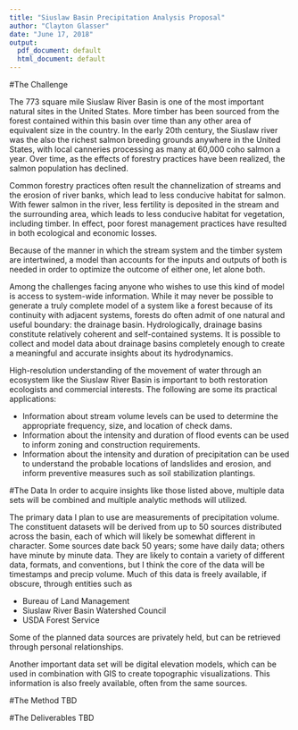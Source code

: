 ```yaml
---
title: "Siuslaw Basin Precipitation Analysis Proposal"
author: "Clayton Glasser"
date: "June 17, 2018"
output:
  pdf_document: default
  html_document: default
---
```


#The Challenge

The 773 square mile Siuslaw River Basin is one of the most important natural sites in the United States. More timber has been sourced from the forest contained within this basin over time than any other area of equivalent size in the country. In the early 20th century, the Siuslaw river was the also the richest salmon breeding grounds anywhere in the United States, with local canneries processing as many at 60,000 coho salmon a year. Over time, as the effects of forestry practices have been realized, the salmon population has declined. 

Common forestry practices often result the channelization of streams and the erosion of river banks, which lead to less conducive habitat for salmon. With fewer salmon in the river, less fertility is deposited in the stream and the surrounding area, which leads to less conducive habitat for vegetation, including timber. In effect, poor forest management practices have resulted in both ecological and economic losses. 

Because of the manner in which the stream system and the timber system are intertwined, a model than accounts for the inputs and outputs of both is needed in order to optimize the outcome of either one, let alone both. 

Among the challenges facing anyone who wishes to use this kind of model is access to system-wide information. While it may never be possible to generate a truly complete model of a system like a forest because of its continuity with adjacent systems, forests do often admit of one natural and useful boundary: the drainage basin. Hydrologically, drainage basins constitute relatively coherent and self-contained systems. It is possible to collect and model data about drainage basins completely enough to create a meaningful and accurate insights about its hydrodynamics. 

High-resolution understanding of the movement of water through an ecosystem like the Siuslaw River Basin is important to both restoration ecologists and commercial interests. The following are some its practical applications:

* Information about stream volume levels can be used to determine the appropriate frequency, size, and location of check dams. 
* Information about the intensity and duration of flood events can be used to inform zoning and construction requirements.
* Information about the intensity and duration of precipitation can be used to understand the probable locations of landslides and erosion, and inform preventive measures such as soil stabilization plantings. 

#The Data
In order to acquire insights like those listed above, multiple data sets will be combined and multiple analytic methods will utilized. 

The primary data I plan to use are measurements of precipitation volume. The constituent datasets will be derived from up to 50 sources distributed across the basin, each of which will likely be somewhat different in character. Some sources date back 50 years; some have daily data; others have minute by minute data. They are likely to contain a variety of different data, formats, and conventions, but I think the core of the data will be timestamps and precip volume. Much of this data is freely available, if obscure, through entities such as 

* Bureau of Land Management
* Siuslaw River Basin Watershed Council
* USDA Forest Service

Some of the planned data sources are privately held, but can be retrieved through personal relationships.

Another important data set will be digital elevation models, which can be used in combination with GIS to create topographic visualizations. This information is also freely available, often from the same sources. 

#The Method
TBD

#The Deliverables
TBD